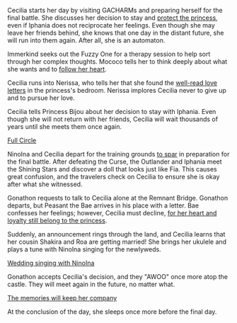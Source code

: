 Cecilia starts her day by visiting GACHARMs and preparing herself for the final battle. She discusses her decision to stay and [protect the princess](https://www.youtube.com/watch?v=wYTiK9cm_bo&t=1680s), even if Iphania does not reciprocate her feelings. Even though she may leave her friends behind, she knows that one day in the distant future, she will run into them again. After all, she is an automaton.

Immerkind seeks out the Fuzzy One for a therapy session to help sort through her complex thoughts. Mococo tells her to think deeply about what she wants and to [follow her heart](https://www.youtube.com/watch?v=wYTiK9cm_bo&t=1950s).

Cecilia runs into Nerissa, who tells her that she found the [well-read love letters](https://www.youtube.com/watch?v=wYTiK9cm_bo&t=2554s) in the princess's bedroom. Nerissa implores Cecilia never to give up and to pursue her love.

Cecilia tells Princess Bijou about her decision to stay with Iphania. Even though she will not return with her friends, Cecilia will wait thousands of years until she meets them once again.

[Full Circle](#embed:https://www.youtube.com/watch?v=wYTiK9cm_bo&t=3730s)


NinoIna and Cecilia depart for the training grounds [to spar](https://www.youtube.com/watch?v=wYTiK9cm_bo&t=6470s) in preparation for the final battle. After defeating the Curse, the Outlander and Iphania meet the Shining Stars and discover a doll that looks just like Fia. This causes great confusion, and the travelers check on Cecilia to ensure she is okay after what she witnessed.

Gonathon requests to talk to Cecilia alone at the Remnant Bridge. Gonathon departs, but Peasant the Bae arrives in his place with a letter. Bae confesses her feelings; however, Cecilia must decline, [for her heart and loyalty still belong to the princess](https://www.youtube.com/live/wYTiK9cm_bo?t=8390s).

Suddenly, an announcement rings through the land, and Cecilia learns that her cousin Shakira and Roa are getting married! She brings her ukulele and plays a tune with NinoIna singing for the newlyweds.

[Wedding singing with NinoIna](#embed:https://www.youtube.com/live/wYTiK9cm_bo?t=11252)

Gonathon accepts Cecilia's decision, and they "AWOO" once more atop the castle. They will meet again in the future, no matter what.

[The memories will keep her company](#embed:https://www.youtube.com/watch?v=wYTiK9cm_bo&t=11680s)

At the conclusion of the day, she sleeps once more before the final day.